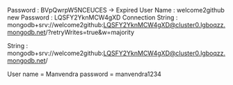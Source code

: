 Password : BVpQwrpW5NCEUCES -> Expired 
User Name : welcome2github 
new Password : LQSFY2YknMCW4gXD
Connection String : mongodb+srv://welcome2github:LQSFY2YknMCW4gXD@cluster0.lgboqzz.mongodb.net/?retryWrites=true&w=majority

String : mongodb+srv://welcome2github:LQSFY2YknMCW4gXD@cluster0.lgboqzz.mongodb.net/

User name = Manvendra 
password = manvendra1234